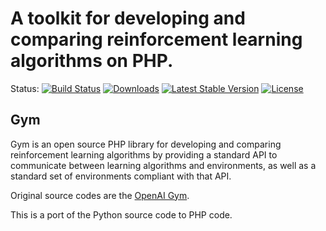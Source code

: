 A toolkit for developing and comparing reinforcement learning algorithms on PHP.
================================================================================
Status:
[![Build Status](https://github.com/rindow/rindow-rl-gym/workflows/tests/badge.svg)](https://github.com/rindow/rindow-rl-gym/actions)
[![Downloads](https://img.shields.io/packagist/dt/rindow/rindow-rl-gym)](https://packagist.org/packages/rindow/rindow-rl-gym)
[![Latest Stable Version](https://img.shields.io/packagist/v/rindow/rindow-rl-gym)](https://packagist.org/packages/rindow/rindow-rl-gym)
[![License](https://img.shields.io/packagist/l/rindow/rindow-rl-gym)](https://packagist.org/packages/rindow/rindow-rl-gym)

Gym
---
Gym is an open source PHP library for developing and comparing reinforcement learning algorithms by providing a standard API to communicate between learning algorithms and environments, as well as a standard set of environments compliant with that API.

Original source codes are the [OpenAI Gym](https://github.com/openai/gym).

This is a port of the Python source code to PHP code.

